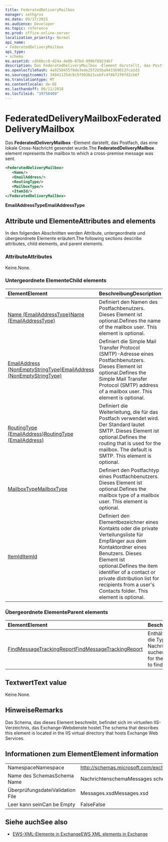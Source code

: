 ```yaml
---
title: FederatedDeliveryMailbox
manager: sethgros
ms.date: 09/17/2015
ms.audience: Developer
ms.topic: reference
ms.prod: office-online-server
localization_priority: Normal
api_name:
- FederatedDeliveryMailbox
api_type:
- schema
ms.assetid: cd56bcc0-d24a-4e8b-87bd-999bf69234b7
description: Das FederatedDeliveryMailbox -Element darstellt, das Postfach, das eine lokale Cross-Nachricht gesendet wurde.
ms.openlocfilehash: 4a9250455f8de3ede25f2b5ba9433690137ca1d3
ms.sourcegitcommit: 34041125dc8c5f993b21cebfc4f8b72f0fd2cb6f
ms.translationtype: MT
ms.contentlocale: de-DE
ms.lasthandoff: 06/11/2018
ms.locfileid: "19758409"
---
```

# <a name="federateddeliverymailbox"></a><span data-ttu-id="593b3-103">FederatedDeliveryMailbox</span><span class="sxs-lookup"><span data-stu-id="593b3-103">FederatedDeliveryMailbox</span></span>

<span data-ttu-id="593b3-104">Das **FederatedDeliveryMailbox** -Element darstellt, das Postfach, das eine lokale Cross-Nachricht gesendet wurde.</span><span class="sxs-lookup"><span data-stu-id="593b3-104">The **FederatedDeliveryMailbox** element represents the mailbox to which a cross-premise message was sent.</span></span> 
  
```XML
<FederatedDeliveryMailbox>
   <Name/>
   <EmailAddress/>
   <RoutingType/>
   <MailboxType/>
   <ItemId/>
</FederatedDeliveryMailbox>
```

 <span data-ttu-id="593b3-105">**EmailAddressType**</span><span class="sxs-lookup"><span data-stu-id="593b3-105">**EmailAddressType**</span></span>
## <a name="attributes-and-elements"></a><span data-ttu-id="593b3-106">Attribute und Elemente</span><span class="sxs-lookup"><span data-stu-id="593b3-106">Attributes and elements</span></span>

<span data-ttu-id="593b3-107">In den folgenden Abschnitten werden Attribute, untergeordnete und übergeordnete Elemente erläutert.</span><span class="sxs-lookup"><span data-stu-id="593b3-107">The following sections describe attributes, child elements, and parent elements.</span></span>
  
### <a name="attributes"></a><span data-ttu-id="593b3-108">Attribute</span><span class="sxs-lookup"><span data-stu-id="593b3-108">Attributes</span></span>

<span data-ttu-id="593b3-109">Keine.</span><span class="sxs-lookup"><span data-stu-id="593b3-109">None.</span></span>
  
### <a name="child-elements"></a><span data-ttu-id="593b3-110">Untergeordnete Elemente</span><span class="sxs-lookup"><span data-stu-id="593b3-110">Child elements</span></span>

|<span data-ttu-id="593b3-111">**Element**</span><span class="sxs-lookup"><span data-stu-id="593b3-111">**Element**</span></span>|<span data-ttu-id="593b3-112">**Beschreibung**</span><span class="sxs-lookup"><span data-stu-id="593b3-112">**Description**</span></span>|
|:-----|:-----|
|[<span data-ttu-id="593b3-113">Name (EmailAddressType)</span><span class="sxs-lookup"><span data-stu-id="593b3-113">Name (EmailAddressType)</span></span>](name-emailaddresstype.md) <br/> |<span data-ttu-id="593b3-p101">Definiert den Namen des Postfachbenutzers. Dieses Element ist optional.</span><span class="sxs-lookup"><span data-stu-id="593b3-p101">Defines the name of the mailbox user. This element is optional.</span></span>  <br/> |
|[<span data-ttu-id="593b3-116">EmailAddress (NonEmptyStringType)</span><span class="sxs-lookup"><span data-stu-id="593b3-116">EmailAddress (NonEmptyStringType)</span></span>](emailaddress-nonemptystringtype.md) <br/> |<span data-ttu-id="593b3-p102">Definiert die Simple Mail Transfer Protocol (SMTP)-Adresse eines Postfachbenutzers. Dieses Element ist optional.</span><span class="sxs-lookup"><span data-stu-id="593b3-p102">Defines the Simple Mail Transfer Protocol (SMTP) address of a mailbox user. This element is optional.</span></span>  <br/> |
|[<span data-ttu-id="593b3-119">RoutingType (EmailAddress)</span><span class="sxs-lookup"><span data-stu-id="593b3-119">RoutingType (EmailAddress)</span></span>](routingtype-emailaddress.md) <br/> |<span data-ttu-id="593b3-p103">Definiert die Weiterleitung, die für das Postfach verwendet wird. Der Standard lautet SMTP. Dieses Element ist optional.</span><span class="sxs-lookup"><span data-stu-id="593b3-p103">Defines the routing that is used for the mailbox. The default is SMTP. This element is optional.</span></span>  <br/> |
|[<span data-ttu-id="593b3-123">MailboxType</span><span class="sxs-lookup"><span data-stu-id="593b3-123">MailboxType</span></span>](mailboxtype.md) <br/> |<span data-ttu-id="593b3-p104">Definiert den Postfachtyp eines Postfachbenutzers. Dieses Element ist optional.</span><span class="sxs-lookup"><span data-stu-id="593b3-p104">Defines the mailbox type of a mailbox user. This element is optional.</span></span>  <br/> |
|[<span data-ttu-id="593b3-126">ItemId</span><span class="sxs-lookup"><span data-stu-id="593b3-126">ItemId</span></span>](itemid.md) <br/> |<span data-ttu-id="593b3-p105">Definiert den Elementbezeichner eines Kontakts oder die private Verteilungsliste für Empfänger aus dem Kontaktordner eines Benutzers. Dieses Element ist optional.</span><span class="sxs-lookup"><span data-stu-id="593b3-p105">Defines the item identifier of a contact or private distribution list for recipients from a user's Contacts folder. This element is optional.</span></span>  <br/> |
   
### <a name="parent-elements"></a><span data-ttu-id="593b3-129">Übergeordnete Elemente</span><span class="sxs-lookup"><span data-stu-id="593b3-129">Parent elements</span></span>

|<span data-ttu-id="593b3-130">**Element**</span><span class="sxs-lookup"><span data-stu-id="593b3-130">**Element**</span></span>|<span data-ttu-id="593b3-131">**Beschreibung**</span><span class="sxs-lookup"><span data-stu-id="593b3-131">**Description**</span></span>|
|:-----|:-----|
|[<span data-ttu-id="593b3-132">FindMessageTrackingReport</span><span class="sxs-lookup"><span data-stu-id="593b3-132">FindMessageTrackingReport</span></span>](findmessagetrackingreport.md) <br/> |<span data-ttu-id="593b3-133">Enthält die Kriterien für die Typen von Nachrichten suchen.</span><span class="sxs-lookup"><span data-stu-id="593b3-133">Contains criteria for the types of messages to find.</span></span>  <br/> |
   
## <a name="text-value"></a><span data-ttu-id="593b3-134">Textwert</span><span class="sxs-lookup"><span data-stu-id="593b3-134">Text value</span></span>

<span data-ttu-id="593b3-135">Keine.</span><span class="sxs-lookup"><span data-stu-id="593b3-135">None.</span></span>
  
## <a name="remarks"></a><span data-ttu-id="593b3-136">Hinweise</span><span class="sxs-lookup"><span data-stu-id="593b3-136">Remarks</span></span>

<span data-ttu-id="593b3-137">Das Schema, das dieses Element beschreibt, befindet sich im virtuellen IIS-Verzeichnis, das Exchange-Webdienste hostet.</span><span class="sxs-lookup"><span data-stu-id="593b3-137">The schema that describes this element is located in the IIS virtual directory that hosts Exchange Web Services.</span></span>
  
## <a name="element-information"></a><span data-ttu-id="593b3-138">Informationen zum Element</span><span class="sxs-lookup"><span data-stu-id="593b3-138">Element information</span></span>

|||
|:-----|:-----|
|<span data-ttu-id="593b3-139">Namespace</span><span class="sxs-lookup"><span data-stu-id="593b3-139">Namespace</span></span>  <br/> |http://schemas.microsoft.com/exchange/services/2006/messages  <br/> |
|<span data-ttu-id="593b3-140">Name des Schemas</span><span class="sxs-lookup"><span data-stu-id="593b3-140">Schema Name</span></span>  <br/> |<span data-ttu-id="593b3-141">Nachrichtenschema</span><span class="sxs-lookup"><span data-stu-id="593b3-141">Messages schema</span></span>  <br/> |
|<span data-ttu-id="593b3-142">Überprüfungsdatei</span><span class="sxs-lookup"><span data-stu-id="593b3-142">Validation File</span></span>  <br/> |<span data-ttu-id="593b3-143">Messages.xsd</span><span class="sxs-lookup"><span data-stu-id="593b3-143">Messages.xsd</span></span>  <br/> |
|<span data-ttu-id="593b3-144">Leer kann sein</span><span class="sxs-lookup"><span data-stu-id="593b3-144">Can be Empty</span></span>  <br/> |<span data-ttu-id="593b3-145">False</span><span class="sxs-lookup"><span data-stu-id="593b3-145">False</span></span>  <br/> |
   
## <a name="see-also"></a><span data-ttu-id="593b3-146">Siehe auch</span><span class="sxs-lookup"><span data-stu-id="593b3-146">See also</span></span>



- [<span data-ttu-id="593b3-147">EWS-XML-Elemente in Exchange</span><span class="sxs-lookup"><span data-stu-id="593b3-147">EWS XML elements in Exchange</span></span>](ews-xml-elements-in-exchange.md)

